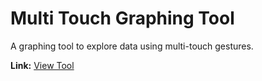 # Multi Touch Graphing Tool
A graphing tool to explore data using multi-touch gestures.

**Link:** [View Tool](https://aishwaryamsk.github.io/multitouch_graphing_tool/index.html)
